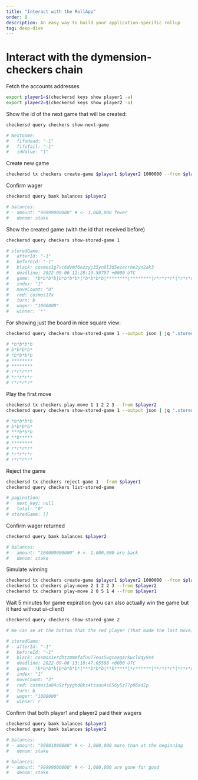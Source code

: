 ```yaml
---
title: "Interact with the RollApp"
order: 8
description: An easy way to build your application-specific rollup
tag: deep-dive
---
```


# Interact with the dymension-checkers chain

Fetch the accounts addresses

```sh
export player1=$(checkersd keys show player1 -a)
export player2=$(checkersd keys show player2 -a)
```

Show the id of the next game that will be created:

```sh
checkersd query checkers show-next-game

# NextGame:
#   fifoHead: "-1"
#   fifoTail: "-1"
#   idValue: "1"
```

Create new game

```sh
checkersd tx checkers create-game $player1 $player2 1000000 --from $player1 --gas auto
```

Confirm wager

```sh
checkersd query bank balances $player2

# balances:
# - amount: "99999000000" # <- 1,000,000 fewer
#   denom: stake
```

Show the created game (with the id that received before)

```sh
checkersd query checkers show-stored-game 1

# storedGame:
#   afterId: "-1"
#   beforeId: "-1"
#   black: cosmos1g7vc6dvmf6ezzyj35yn9l3d5ezecrhe2yx2ak3
#   deadline: 2022-09-06 12:28:19.50797 +0000 UTC
#   game: '*b*b*b*b|b*b*b*b*|*b*b*b*b|********|********|r*r*r*r*|*r*r*r*r|r*r*r*r*'
#   index: "1"
#   moveCount: "0"
#   red: cosmos17x
#   turn: b
#   wager: "1000000"
#   winner: '*'
```

For showing just the board in nice square view:

```sh
checkersd query checkers show-stored-game 1 --output json | jq ".storedGame.game" | sed 's/"//g' | sed 's/|/\n/g'

# *b*b*b*b
# b*b*b*b*
# *b*b*b*b
# ********
# ********
# r*r*r*r*
# *r*r*r*r
# r*r*r*r*
```

Play the first move

```sh
checkersd tx checkers play-move 1 1 2 2 3 --from $player2
checkersd query checkers show-stored-game 1 --output json | jq ".storedGame.game" | sed 's/"//g' | sed 's/|/\n/g'

# *b*b*b*b
# b*b*b*b*
# ***b*b*b
# **b*****
# ********
# r*r*r*r*
# *r*r*r*r
# r*r*r*r*
```

Reject the game

```sh
checkersd tx checkers reject-game 1 --from $player1
checkersd query checkers list-stored-game

# pagination:
#   next_key: null
#   total: "0"
# storedGame: []
```

Confirm wager returned

```sh
checkersd query bank balances $player2

# balances:
# - amount: "100000000000" # <- 1,000,000 are back
#   denom: stake
```

Simulate winning

```sh
checkersd tx checkers create-game $player1 $player2 1000000 --from $player1 --gas auto
checkersd tx checkers play-move 2 1 2 2 3 --from $player2
checkersd tx checkers play-move 2 0 5 1 4 --from $player1
```

Wait 5 minutes for game expiration (you can also actually win the game but it hard without ui-client)

```sh
checkersd query checkers show-stored-game 2

# We can se at the bottom that the red player (that made the last move) was win.

# storedGame:
# - afterId: "-1"
#   beforeId: "-1"
#   black: cosmos1erdhtzmmmfafuu77eus5wqceag4rkwcl8qy9x4
#   deadline: 2022-09-06 13:10:47.05588 +0000 UTC
#   game: '*b*b*b*b|b*b*b*b*|***b*b*b|**b*****|*r******|**r*r*r*|*r*r*r*r|r*r*r*r*'
#   index: "1"
#   moveCount: "2"
#   red: cosmos1a84u9zfyyghd0ks4tssuu4s656y5z77p06ad2p
#   turn: b
#   wager: "1000000"
#   winner: r
```

Confirm that both player1 and player2 paid their wagers

```sh
checkersd query bank balances $player1
checkersd query bank balances $player2

# balances:
# - amount: "99901000000" # <- 1,000,000 more than at the beginning
#   denom: stake

# balances:
# - amount: "99999000000" # <- 1,000,000 are gone for good
#   denom: stake
```
